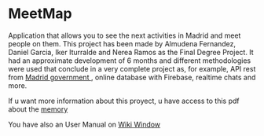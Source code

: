 # MeetMap
Application that allows you to see the next activities in Madrid and meet people on them. This project has been made by Almudena Fernandez, Daniel Garcia, Iker Iturralde and Nerea Ramos as the Final Degree Project. It had an approximate development of 6 months and different methodologies were used that conclude in a very complete project as, for example, API rest from [Madrid government ](https://datos.madrid.es/portal/site/egob/menuitem.214413fe61bdd68a53318ba0a8a409a0/?vgnextoid=b07e0f7c5ff9e510VgnVCM1000008a4a900aRCRD&vgnextchannel=b07e0f7c5ff9e510VgnVCM1000008a4a900aRCRD&vgnextfmt=default), online database with Firebase, realtime chats and more.

If u want more information about this proyect, u have access to this pdf about the [memory](https://github.com/leoneliker/MeetMap/blob/master/PROYECTO%20MEETMAP_DAM2223.pdf)

You have also an User Manual on [Wiki Window](https://github.com/leoneliker/MeetMap/wiki)

